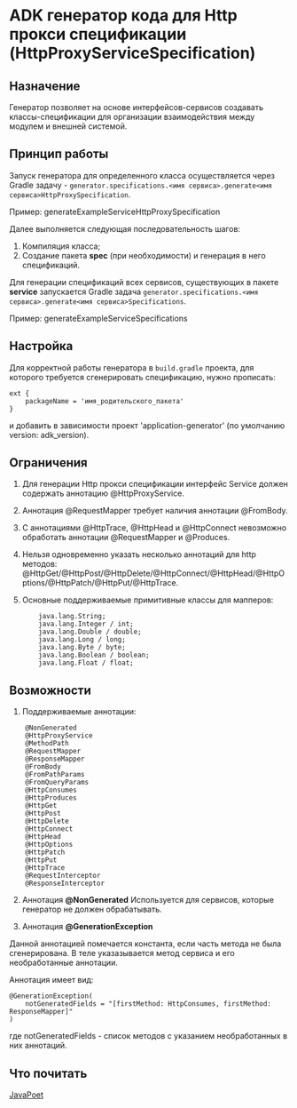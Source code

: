 # ADK генератор кода для Http прокси спецификации (HttpProxyServiceSpecification)

## Назначение
Генератор позволяет на основе интерфейсов-сервисов создавать классы-спецификации для организации взаимодействия между модулем и внешней системой.

## Принцип работы
Запуск генератора для определенного класса осуществляется через Gradle задачу - `generator.specifications.<имя сервиса>.generate<имя сервиса>HttpProxySpecification`.

Пример: generateExampleServiceHttpProxySpecification

Далее выполняется следующая последовательность шагов:
1. Компиляция класса;
2. Создание пакета **spec** (при необходимости) и генерация в него спецификаций.

Для генерации спецификаций всех сервисов, существующих в пакете **service** запускается Gradle задача `generator.specifications.<имя сервиса>.generate<имя сервиса>Specifications`.

Пример: generateExampleServiceSpecifications

## Настройка
Для корректной работы генератора в `build.gradle` проекта, для которого требуется сгенерировать спецификацию, нужно прописать:
```
ext {
    packageName = 'имя_родительского_пакета'
}
```
и добавить в зависимости проект 'application-generator' (по умолчанию version: adk_version).

## Ограничения
1. Для генерации Http прокси спецификации интерфейс Service должен содержать аннотацию @HttpProxyService.

2. Аннотация @RequestMapper требует наличия аннотации @FromBody.

3. С аннотациями @HttpTrace, @HttpHead и @HttpConnect невозможно обработать аннотации @RequestMapper и @Produces.

4. Нельзя одновременно указать несколько аннотаций для http методов: @HttpGet/@HttpPost/@HttpDelete/@HttpConnect/@HttpHead/@HttpOptions/@HttpPatch/@HttpPut/@HttpTrace.

5. Основные поддерживаемые примитивные классы для мапперов:
   ```
       java.lang.String;
       java.lang.Integer / int;
       java.lang.Double / double;
       java.lang.Long / long;
       java.lang.Byte / byte;
       java.lang.Boolean / boolean;
       java.lang.Float / float;
   ```

## Возможности
1. Поддерживаемые аннотации:
```
    @NonGenerated
    @HttpProxyService
    @MethodPath
    @RequestMapper
    @ResponseMapper
    @FromBody
    @FromPathParams
    @FromQueryParams
    @HttpConsumes
    @HttpProduces
    @HttpGet
    @HttpPost
    @HttpDelete
    @HttpConnect
    @HttpHead
    @HttpOptions
    @HttpPatch
    @HttpPut
    @HttpTrace
    @RequestInterceptor
    @ResponseInterceptor
```

2. Аннотация **@NonGenerated**
Используется для сервисов, которые генератор не должен обрабатывать.

3. Аннотация **@GenerationException**

Данной аннотацией помечается константа, если часть метода не была сгенерирована. В теле указазывается метод сервиса и его необработанные аннотации.

Аннотация имеет вид:
```
@GenerationException(
	notGeneratedFields = "[firstMethod: HttpConsumes, firstMethod: ResponseMapper]"
)
```
где notGeneratedFields - список методов с указанием необработанных в них аннотаций.

## Что почитать
[JavaPoet](https://www.baeldung.com/java-poet)